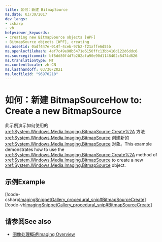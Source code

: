 ```yaml
---
title: 如何：新建 BitmapSource
ms.date: 03/30/2017
dev_langs:
- csharp
- vb
helpviewer_keywords:
- creating new BitmapSource objects [WPF]
- BitmapSource objects [WPF], creating
ms.assetid: 0adf447e-014f-4ceb-97b2-f21affe6d55b
ms.openlocfilehash: 4ef7c49e90b5471e6150ffc13bb416d122d6ddc6
ms.sourcegitcommit: bf5dd80f4d7b202afa90e90d1148402c5474d826
ms.translationtype: MT
ms.contentlocale: zh-CN
ms.lasthandoff: 03/30/2021
ms.locfileid: "96970218"
---
```

# <a name="how-to-create-a-new-bitmapsource"></a><span data-ttu-id="44967-102">如何：新建 BitmapSource</span><span class="sxs-lookup"><span data-stu-id="44967-102">How to: Create a new BitmapSource</span></span>
<span data-ttu-id="44967-103">此示例演示如何使用的 <xref:System.Windows.Media.Imaging.BitmapSource.Create%2A> 方法 <xref:System.Windows.Media.Imaging.BitmapSource> 创建新的 <xref:System.Windows.Media.Imaging.BitmapSource> 对象。</span><span class="sxs-lookup"><span data-stu-id="44967-103">This example demonstrates how to use the <xref:System.Windows.Media.Imaging.BitmapSource.Create%2A> method of <xref:System.Windows.Media.Imaging.BitmapSource> to create a new <xref:System.Windows.Media.Imaging.BitmapSource> object.</span></span>  
  
## <a name="example"></a><span data-ttu-id="44967-104">示例</span><span class="sxs-lookup"><span data-stu-id="44967-104">Example</span></span>  
 [!code-csharp[ImagingSnippetGallery_procedural_snip#BitmapSourceCreate](~/samples/snippets/csharp/VS_Snippets_Wpf/ImagingSnippetGallery_procedural_snip/CSharp/BitmapSourceExample.cs#bitmapsourcecreate)]
 [!code-vb[ImagingSnippetGallery_procedural_snip#BitmapSourceCreate](~/samples/snippets/visualbasic/VS_Snippets_Wpf/ImagingSnippetGallery_procedural_snip/VB/BitmapSourceExample.vb#bitmapsourcecreate)]  
  
## <a name="see-also"></a><span data-ttu-id="44967-105">请参阅</span><span class="sxs-lookup"><span data-stu-id="44967-105">See also</span></span>

- [<span data-ttu-id="44967-106">图像处理概述</span><span class="sxs-lookup"><span data-stu-id="44967-106">Imaging Overview</span></span>](imaging-overview.md)
